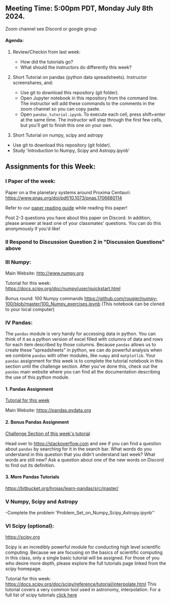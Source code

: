 ## Meeting Time: 5:00pm PDT, Monday July 8th 2024.
Zoom channel see Discord or google group


#### Agenda:

1) Review/Checkin from last week:
   - How did the tutorials go?
   - What should the instructors do differently this week?

2) Short Tutorial on pandas (python data spreadsheets). Instructor screenshares, and:
   - Use git to download this repository (git folder).
   - Open Jupyter notebook in this repository from the command line. The instructor will add these commands to the comments in the zoom channel so you can copy paste.
   - Open `pandas_tutorial.ipynb`. To execute each cell, press shift+enter at the same time. The instructor will step through the first few cells, but you'll get to finish this one on your own.

3) Short Tutorial on numpy, scipy and astropy
  - Use git to download this repository (git folder).
  - Study 'Introduction to Numpy, Scipy and Astropy.ipynb'



## Assignments for this Week:

### I Paper of the week:
Paper on a the planetary systems around Proxima Centauri: https://www.pnas.org/doi/pdf/10.1073/pnas.1706680114

Refer to our [paper reading guide](https://github.com/howardisaacson/Intro-to-Astro-2020/blob/master/Week1_Intro_unix_python/how_to_read_scientific_papers.md) while reading this paper!

Post 2-3 questions you have about this paper on Discord. In addition, please answer at least one of your classmates' questions. You can do this anonymously if you'd like!

### II Respond to Discussion Question 2 in "Discussion Questions" above

### III Numpy:

Main Website:
http://www.numpy.org

Tutorial for this week:
https://docs.scipy.org/doc/numpy/user/quickstart.html

Bonus round: 100 Numpy commands
https://github.com/rougier/numpy-100/blob/master/100_Numpy_exercises.ipynb
(This notebook can be cloned to your local computer)

### IV Pandas:
The `pandas` module is very handy for accessing data in python. You can think of it as a python version of excel filled with columns of data and rows for each item described by those columns. Because `pandas` allows us to create these "spreadsheets" in python, we can do powerful analysis when we combine `pandas` with other modules, like `numpy` and `matplotlib`. Your `pandas` assignment for this week is to complete the tutorial notebook in this section until the challenge section. After you've done this, check out the `pandas` main website where you can find all the documentation describing the use of this python module.

#### 1. Pandas Assignment

   [Tutorial for this week](pandas_tutorial.ipynb)

   Main Website:
   https://pandas.pydata.org

#### 2. Bonus Pandas Assignment

   [Challenge Section of this week's tutorial](pandas_tutorial.ipynb)

   Head over to https://stackoverflow.com and see if you can find a question about `pandas` by searching for it in the search bar. What words do you understand in this question that you didn't understand last week? What words are still new? Ask a question about one of the new words on Discord to find out its definition.

#### 3. More Pandas Tutorials

   https://bitbucket.org/hrojas/learn-pandas/src/master/

### V Numpy, Scipy and Astropy

-Complete the problem 'Problem_Set_on_Numpy_Scipy_Astropy.ipynb''


### VI Scipy (optional):
https://scipy.org

Scipy is an incredibly powerful module for conducting high level scientific computing. Because we are
focusing on the basics of scientific computing in this class, only a single basic tutorial will be assigned.
For those of you who desire more depth, please explore the full tutorials page linked from the scipy homepage.

Tutorial for this week:  
https://docs.scipy.org/doc/scipy/reference/tutorial/interpolate.html
   This tutorial covers a very common tool used in astronomy, interpolation.
   For a full list of scipy tutorials [click here](https://docs.scipy.org/doc/scipy/reference/tutorial/index.html)
